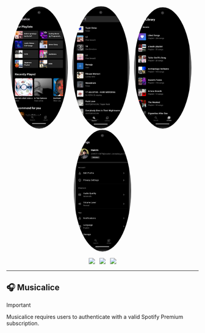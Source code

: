 <p align="center">
  <img src="https://raw.githubusercontent.com/luqelha/musicalice/main/images/musicalice.png" 
       alt="My Photo" 
       width="150" 
       style="border-radius:50%;"/>
       &nbsp;
  <img src="https://raw.githubusercontent.com/luqelha/musicalice/main/images/searchpage.png" 
       alt="My Photo" 
       width="150" 
       style="border-radius:50%;"/>
       &nbsp;
  <img src="https://raw.githubusercontent.com/luqelha/musicalice/main/images/librarypage.png" 
       alt="My Photo" 
       width="150" 
       style="border-radius:50%;"/>
       &nbsp;
  <img src="https://raw.githubusercontent.com/luqelha/musicalice/main/images/settingspage.png" 
       alt="My Photo" 
       width="150" 
       style="border-radius:50%;"/>
</p>

<p align="center">
  <a href="https://www.spotify.com/" style="text-decoration:none;"><img src="https://img.shields.io/badge/Spotify-1ED760?style=for-the-badge&logo=spotify&logoColor=white"/></a>
  &nbsp;
  <a href="https://flutter.dev/" style="text-decoration:none;"><img src="https://img.shields.io/badge/Flutter-02569B?style=for-the-badge&logo=flutter&logoColor=white"/></a>
  &nbsp;
  <a href="https://dart.dev/" style="text-decoration:none;"><img src="https://img.shields.io/badge/Dart-0175C2?style=for-the-badge&logo=dart&logoColor=white"/></a>
</p>

---

## 🎧 Musicalice

> [!IMPORTANT]
> Musicalice requires users to authenticate with a valid Spotify Premium subscription.
